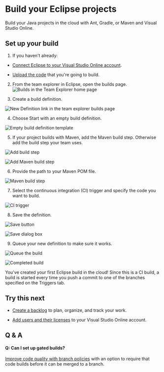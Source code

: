 <properties
	pageTitle="Build your Eclipse projects"
  description="Build your Eclipse projects"
  services="visual-studio-online"
  documentationCenter = ""
  authors="terryaustin"
  manager="terryaustin"
  editor="terryaustin" /> 


# Build your Eclipse projects





Build your Java projects in the cloud with Ant, Gradle, or Maven and Visual Studio Online.





## Set up your build



1. If you haven't already:





 - [Connect Eclipse to your Visual Studio Online account](../setup/connect-to-visual-studio-online.md).

 - [Upload the code](../code/share-your-code-in-git-eclipse.md) that you're going to build.

2. From the team explorer in Eclipse, open the builds page.
![Builds in the Team Explorer home page](./media/build-your-app-eclipse/team-explorer-home.png)

3. Create a build definition.







![New Definition link in the team explorer builds page](./media/build-your-app-eclipse/new-build-definition.png)

4. Choose Start with an empty build definition.







![Empty build definition template](./media/build-your-app-eclipse/start-with-an-empty-build-definition.png)

5. If your project builds with Maven, add the Maven build step. Otherwise add the build step your team uses.







![Add build step](./media/build-your-app-eclipse/add-build-step.png)







![Add Maven build step](./media/build-your-app-eclipse/add-build-step-maven.png)

6. Provide the path to your Maven POM file.







![Maven build step](./media/build-your-app-eclipse/maven-build-step.png)

7. Select the continuous integration (CI) trigger and specify the code you want to build.







![CI trigger](./media/build-your-app-eclipse/build-trigger-ci-master-batch.png)

8. Save the definition.







![Save button](./media/build-your-app-eclipse/build-definition-save-button.png)







![Save dialog box](./media/build-your-app-eclipse/build-definition-save-dialog-box.png)

9. Queue your new definition to make sure it works.







![Queue the build](./media/build-your-app-eclipse/queue-build-dialog-box-with-hosted.png)







![Completed build](./media/build-your-app-eclipse/eclipse-build-completed.png)





You've created your first Eclipse build in the cloud! Since this is a CI build, a build is started every time you push a commit to one of the branches specified on the Triggers tab.





## Try this next



- [Create a backlog](../work/create-your-backlog-vs.md) to plan, organize, and track your work.

- [Add users and their licenses](../setup/assign-licenses-to-users-vs.md) to your Visual Studio Online account.



## Q &amp; A



#### Q: Can I set up gated builds?





[Improve code quality with branch policies](https://msdn.microsoft.com/Library/vs/alm/Code/git/branch-policies) with an option to require that code builds before it can be merged to a branch.

